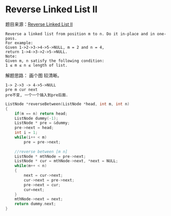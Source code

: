 # Reverse Linked List II

题目来源：[Reverse Linked List II](https://oj.leetcode.com/problems/reverse-linked-list-ii/)

>
    Reverse a linked list from position m to n. Do it in-place and in one-pass.
    For example:
    Given 1->2->3->4->5->NULL, m = 2 and n = 4,
    return 1->4->3->2->5->NULL.
    Note:
    Given m, n satisfy the following condition:
    1 ≤ m ≤ n ≤ length of list.

解题思路：
画个图 较清晰。

	1-> 2->3 -> 4->5->NULL
	pre m cur next
	pre不变, 一个一个插入到pre后面.

```cpp
ListNode *reverseBetween(ListNode *head, int m, int n)
{
    if(m == n) return head;
    ListNode dummy(-1);
    ListNode * pre = &dummy;
    pre->next = head;
    int i = 1;
    while(i++ < m)
        pre = pre->next;
    
    //reverse between [m n]
    ListNode * mthNode = pre->next;
    ListNode * cur = mthNode->next, *next = NULL;
    while(m++ < n)
    {
        next = cur->next;
        cur->next = pre->next;
        pre->next = cur;
        cur=next;
    }
    mthNode->next = next;
    return dummy.next;
}	
```


